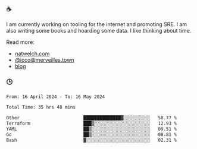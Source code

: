 ### ☕

I am currently working on tooling for the internet and promoting SRE. I am also writing some books and hoarding some data. I like thinking about time. 

Read more:

 - [natwelch.com](https://natwelch.com)
 - [@icco@merveilles.town](https://merveilles.town/@icco)
 - [blog](https://writing.natwelch.com)

### 🕒

<!--START_SECTION:waka-->

```txt
From: 16 April 2024 - To: 16 May 2024

Total Time: 35 hrs 48 mins

Other                        ██████████████▓░░░░░░░░░░   58.77 %
Terraform                    ███▒░░░░░░░░░░░░░░░░░░░░░   12.93 %
YAML                         ██▒░░░░░░░░░░░░░░░░░░░░░░   09.51 %
Go                           ██▒░░░░░░░░░░░░░░░░░░░░░░   08.81 %
Bash                         ▓░░░░░░░░░░░░░░░░░░░░░░░░   02.31 %
```

<!--END_SECTION:waka-->
